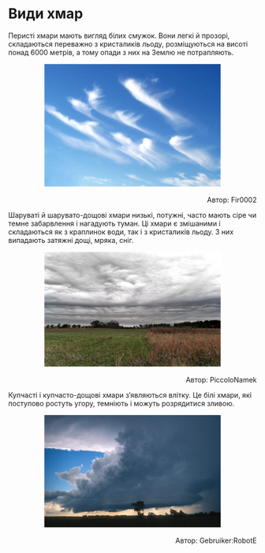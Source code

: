 # Види хмар


<span class="p1">Перисті</span> хмари мають вигляд білих смужок. Вони легкі й прозорі,
складаються переважно з кристаликів льоду, розміщуються на висоті понад
6000 метрів, а тому опади з них на Землю не потрапляють.

<div align="center">
<img src="8.png" width="360">
<p align="right">Автор: <span class="p1">Fir0002</span></p>
</div>

<span class="p1">Шаруваті</span> й <span class="p1">шарувато-дощові хмари</span> низькі, потужні, часто мають
сіре чи темне забарвлення і нагадують туман. Ці хмари є змішаними і
складаються як з краплинок води, так і з кристаликів льоду. З них
випадають затяжні дощі, мряка, сніг.

<div align="center">
<img src="9.png" width="360">
<p align="right">Автор: <span class="p1">PiccoloNamek</span></p>
</div>

<span class="p1">Купчасті</span> і <span class="p1">купчасто-дощові</span> хмари з’являються влітку. Це білі
хмари, які поступово ростуть угору, темніють і можуть розрядитися
зливою.

<div align="center">
<img src="10.png" width="360">
<p align="right">Автор: <span class="p1">Gebruiker:RobotE</span></p>
</div>